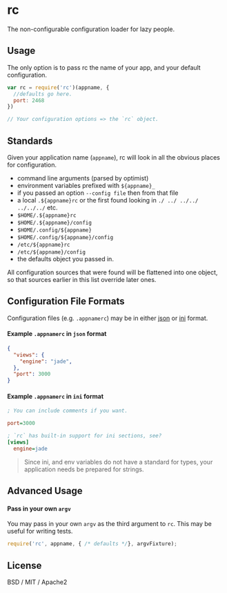 # rc

The non-configurable configuration loader for lazy people.

## Usage

The only option is to pass rc the name of your app, and your default configuration.

```javascript
var rc = require('rc')(appname, {
  //defaults go here.
  port: 2468
})

// Your configuration options => the `rc` object.

```

## Standards

Given your application name (`appname`), rc will look in all the obvious places for configuration.

  * command line arguments (parsed by optimist)
  * environment variables prefixed with `${appname}_`
  * if you passed an option `--config file` then from that file
  * a local `.${appname}rc` or the first found looking in `./ ../ ../../ ../../../` etc. 
  * `$HOME/.${appname}rc`
  * `$HOME/.${appname}/config`
  * `$HOME/.config/${appname}`
  * `$HOME/.config/${appname}/config`
  * `/etc/${appname}rc`
  * `/etc/${appname}/config`
  * the defaults object you passed in.

All configuration sources that were found will be flattened into one object,
so that sources earlier in this list override later ones.


## Configuration File Formats

Configuration files (e.g. `.appnamerc`) may be in either [json](http://json.org/example) or [ini](http://en.wikipedia.org/wiki/INI_file) format.

#### Example `.appnamerc` in `json` format

```json
{
  "views": {
    "engine": "jade",
  },
  "port": 3000
}
```

#### Example `.appnamerc` in `ini` format
```ini
; You can include comments if you want.

port=3000

; `rc` has built-in support for ini sections, see?
[views]
  engine=jade
```

> Since ini, and env variables do not have a standard for types, your application needs be prepared for strings.



## Advanced Usage

#### Pass in your own `argv`

You may pass in your own `argv` as the third argument to `rc`.  This may be useful for writing tests.

```javascript
require('rc', appname, { /* defaults */}, argvFixture);
```


## License

BSD / MIT / Apache2
